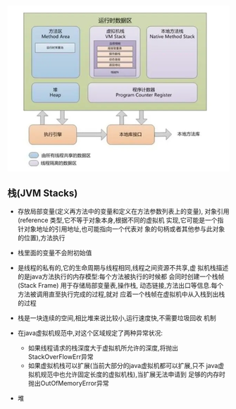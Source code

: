![img.png](img.png)
##  栈(JVM Stacks)
- 存放局部变量(定义再方法中的变量和定义在方法参数列表上的变量),
  对象引用(reference 类型,它不等于对象本身,根据不同的虚拟机
  实现,它可能是一个指针对象地址的引用地址,也可能指向一个代表对
  象的句柄或者其他参与此对象的位置),方法执行
- 栈里面的变量不会附初始值
- 是线程的私有的,它的生命周期与线程相同,线程之间资源不共享,虚
  拟机栈描述的是java方法执行的内存模型:每个方法被执行的时候都
  会同时创建一个栈帧(Stack Frame) 用于存储局部变量表,操作栈,
  动态链接,方法出口等信息.每个方法被调用直至执行完成的过程,就对
  应着一个栈帧在虚拟机中从入栈到出栈的过程
- 栈是一块连续的空间,相比堆来说比较小,运行速度快,不需要垃圾回收
  机制
- 在java虚拟机规范中,对这个区域规定了两种异常状况:
  - 如果线程请求的栈深度大于虚拟机所允许的深度,将抛出
    StackOverFlowErr异常
  - 如果虚拟机栈可以扩展(当前大部分的java虚拟机都可以扩展,只不
    java虚拟机规范中也允许固定长度的虚拟机栈),当扩展无法申请到
    足够的内存时抛出OutOfMemoryError异常

- 堆
